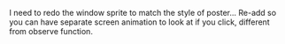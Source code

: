 I need to redo the window sprite to match the style of poster...
Re-add so you can have separate screen animation to look at if you click,
different from observe function.
